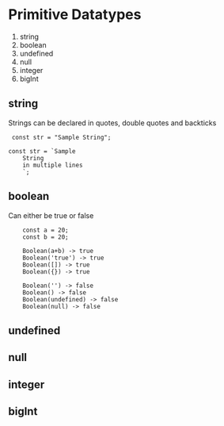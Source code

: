 # Primitive Datatypes

1. string
2. boolean
3. undefined
4. null
5. integer
6. bigInt

## string
Strings can be declared in quotes, double quotes and backticks

```
 const str = "Sample String";
```

```
const str = `Sample
    String 
    in multiple lines
    `;
```
## boolean
Can either be true or false 

``` 
    const a = 20;
    const b = 20;

    Boolean(a+b) -> true
    Boolean('true') -> true
    Boolean([]) -> true
    Boolean({}) -> true

    Boolean('') -> false
    Boolean() -> false
    Boolean(undefined) -> false
    Boolean(null) -> false
```

## undefined

## null

## integer

## bigInt
